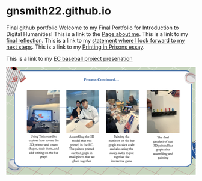 # gnsmith22.github.io
Final github portfolio
Welcome to my Final Portfolio for Introduction to Digital Humanities!
This is a link to the [Page about me](aboutpage.html).
This is a link to my [final reflection](reflection.html).
This is a link to my [statement where I look forward to my next steps](lookingforward.html).
This is a link to my [Printing in Prisons essay](https://printinginprisons.org/blog/smithg/).

This is a link to my [EC baseball project presenation](baseball.png)

![my EC baseball project presentation](baseball.png)

